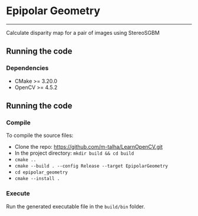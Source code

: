 # Epipolar Geometry
---
Calculate disparity map for a pair of images using StereoSGBM

## Running the code
### Dependencies
* CMake >= 3.20.0
* OpenCV >= 4.5.2

## Running the code
### Compile
To compile the source files:
* Clone the repo: https://github.com/m-talha/LearnOpenCV.git
* In the project directory: `mkdir build && cd build`
* `cmake ..`
* `cmake --build . --config Release --target EpipolarGeometry`
* `cd epipolar_geometry`
* `cmake --install .`

### Execute
Run the generated executable file in the `build/bin` folder.
